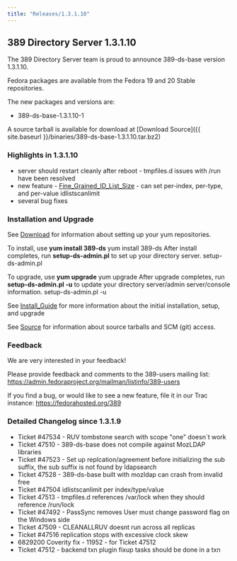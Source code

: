 ```yaml
---
title: "Releases/1.3.1.10"
---
```

389 Directory Server 1.3.1.10
-----------------------------

The 389 Directory Server team is proud to announce 389-ds-base version 1.3.1.10.

Fedora packages are available from the Fedora 19 and 20 Stable repositories.

The new packages and versions are:

-   389-ds-base-1.3.1.10-1

A source tarball is available for download at [Download Source]({{ site.baseurl }}/binaries/389-ds-base-1.3.1.10.tar.bz2)

### Highlights in 1.3.1.10

-   server should restart cleanly after reboot - tmpfiles.d issues with /run have been resolved
-   new feature - [Fine\_Grained\_ID\_List\_Size](../design/fine-grained-id-list-size.html) - can set per-index, per-type, and per-value idlistscanlimit
-   several bug fixes

### Installation and Upgrade

See [Download](../download.html) for information about setting up your yum repositories.

To install, use **yum install 389-ds** yum install 389-ds After install completes, run **setup-ds-admin.pl** to set up your directory server. setup-ds-admin.pl

To upgrade, use **yum upgrade** yum upgrade After upgrade completes, run **setup-ds-admin.pl -u** to update your directory server/admin server/console information. setup-ds-admin.pl -u

See [Install\_Guide](../legacy/install-guide.html) for more information about the initial installation, setup, and upgrade

See [Source](../development/source.html) for information about source tarballs and SCM (git) access.

### Feedback

We are very interested in your feedback!

Please provide feedback and comments to the 389-users mailing list: <https://admin.fedoraproject.org/mailman/listinfo/389-users>

If you find a bug, or would like to see a new feature, file it in our Trac instance: <https://fedorahosted.org/389>

### Detailed Changelog since 1.3.1.9

-   Ticket \#47534 - RUV tombstone search with scope "one" doesn\`t work
-   Ticket 47510 - 389-ds-base does not compile against MozLDAP libraries
-   Ticket \#47523 - Set up replcation/agreement before initializing the sub suffix, the sub suffix is not found by ldapsearch
-   Ticket 47528 - 389-ds-base built with mozldap can crash from invalid free
-   Ticket \#47504 idlistscanlimit per index/type/value
-   Ticket 47513 - tmpfiles.d references /var/lock when they should reference /run/lock
-   Ticket \#47492 - PassSync removes User must change password flag on the Windows side
-   Ticket 47509 - CLEANALLRUV doesnt run across all replicas
-   Ticket \#47516 replication stops with excessive clock skew
-   6829200 Coverity fix - 11952 - for Ticket 47512
-   Ticket 47512 - backend txn plugin fixup tasks should be done in a txn

